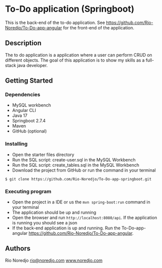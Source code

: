 # To-Do application (Springboot)

This is the back-end of the to-do application. See https://github.com/Rio-Noredjo/To-Do-app-angular for the front-end of the application. 

## Description

The to do application is a application where a user can perform CRUD on different objects. The goal of this application is to show my skills as a full-stack java developer.

## Getting Started

### Dependencies

* MySQL workbench
* Angular CLI
* Java 17
* Springboot 2.7.4
* Maven
* GitHub (optional)

### Installing

* Open the starter files directory
* Run the SQL script: create-user.sql in the MySQL Workbench
* Run the  SQL script: create_tables.sql in the MySQL Workbench
* Download the project from GitHub or run the command in your terminal
```
$ git clone https://github.com/Rio-Noredjo/To-Do-app-springboot.git
```

### Executing program

* Open the project in a IDE or us the ```mvn spring-boot:run``` command in your terminal
* The application should be up and running
* Open the browser and run ```http://localhost:8080/api```. If the application is running you should see a json
* If the back-end application is up and running. Run the To-Do-app-angular https://github.com/Rio-Noredjo/To-Do-app-angular.

## Authors

Rio Noredjo
rio@noredjo.com
www.noredjo.com

